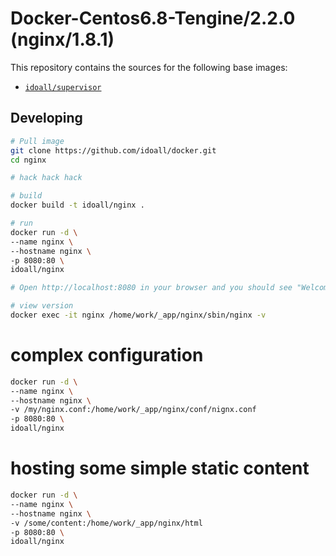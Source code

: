 # Docker-Centos6.8-Tengine/2.2.0 (nginx/1.8.1)


This repository contains the sources for the following base images:
- [`idoall/supervisor`](https://hub.docker.com/r/idoall/supervisor/)


## Developing

```bash
# Pull image
git clone https://github.com/idoall/docker.git
cd nginx

# hack hack hack

# build
docker build -t idoall/nginx .

# run
docker run -d \
--name nginx \
--hostname nginx \
-p 8080:80 \
idoall/nginx

# Open http://localhost:8080 in your browser and you should see "Welcome to tengine!"

# view version
docker exec -it nginx /home/work/_app/nginx/sbin/nginx -v

```

# complex configuration
```bash
docker run -d \
--name nginx \
--hostname nginx \
-v /my/nginx.conf:/home/work/_app/nginx/conf/nignx.conf
-p 8080:80 \
idoall/nginx
```


# hosting some simple static content
```bash
docker run -d \
--name nginx \
--hostname nginx \
-v /some/content:/home/work/_app/nginx/html
-p 8080:80 \
idoall/nginx
```


